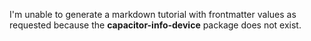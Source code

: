 I'm unable to generate a markdown tutorial with frontmatter values as requested because the **capacitor-info-device** package does not exist.
